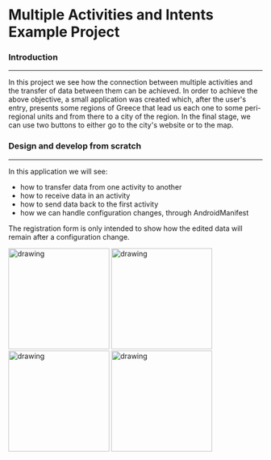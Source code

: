 # Multiple Activities and Intents Example Project

### Introduction
___

In this project we see how the connection between multiple activities and the transfer of data between them can be achieved. In order to achieve the above objective, a small application was created which, after the user's entry, presents some regions of Greece that lead us each one to some peri-regional units and from there to a city of the region. In the final stage, we can use two buttons to either go to the city's website or to the map.

### Design and develop from scratch
___

In this application we will see: 
* how to transfer data from one activity to another
* how to receive data in an activity
* how to send data back to the first activity
* how we can handle configuration changes, through AndroidManifest

The registration form is only intended to show how the edited data will remain after a configuration change.

<img src="https://github.com/amarkouzis/Multiple_Activities_and_Intents_Example_Project/assets/115666194/c74e2af9-a5e6-4a77-b07f-e19f4e496582" alt="drawing" width="200"/> 
<img src="https://github.com/amarkouzis/Multiple_Activities_and_Intents_Example_Project/assets/115666194/cb54b4dd-2edf-451b-9323-01813dafb470" alt="drawing" width="200"/> 
<img src="https://github.com/amarkouzis/Multiple_Activities_and_Intents_Example_Project/assets/115666194/bc98a604-2105-46d0-8d15-0e9d11d7b496" alt="drawing" width="200"/> 
<img src="https://github.com/amarkouzis/Multiple_Activities_and_Intents_Example_Project/assets/115666194/9858bb7b-0578-4c44-82f3-35190541f834" alt="drawing" width="200"/> 
